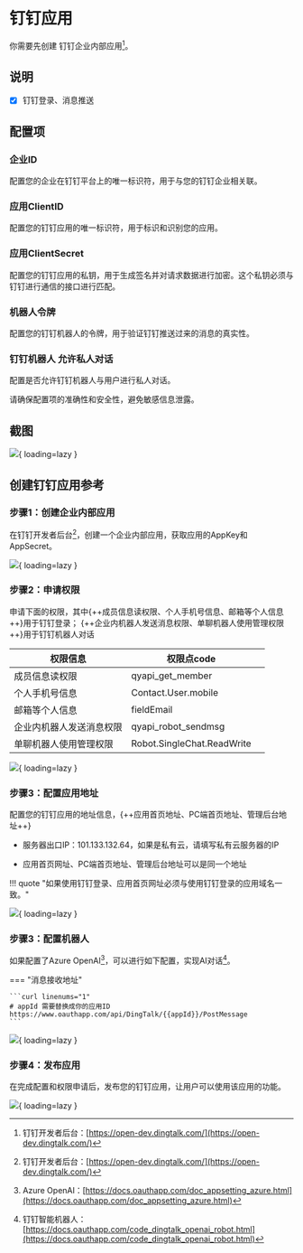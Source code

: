 # 钉钉应用

你需要先创建 钉钉企业内部应用[^1]。

## 说明

- [x] 钉钉登录、消息推送

## 配置项

### 企业ID

配置您的企业在钉钉平台上的唯一标识符，用于与您的钉钉企业相关联。

### 应用ClientID

配置您的钉钉应用的唯一标识符，用于标识和识别您的应用。

### 应用ClientSecret

配置您的钉钉应用的私钥，用于生成签名并对请求数据进行加密。这个私钥必须与钉钉进行通信的接口进行匹配。

### 机器人令牌

配置您的钉钉机器人的令牌，用于验证钉钉推送过来的消息的真实性。

### 钉钉机器人 允许私人对话

配置是否允许钉钉机器人与用户进行私人对话。

请确保配置项的准确性和安全性，避免敏感信息泄露。

## 截图

![](https://docs.oauthapp.com/doc_appsetting_dingtalk/1.png){ loading=lazy }

## 创建钉钉应用参考

### 步骤1：创建企业内部应用

在钉钉开发者后台[^1]，创建一个企业内部应用，获取应用的AppKey和AppSecret。

![](https://docs.oauthapp.com/doc_appsetting_dingtalk/2.png){ loading=lazy }

### 步骤2：申请权限

申请下面的权限，其中{++成员信息读权限、个人手机号信息、邮箱等个人信息++}用于钉钉登录；
{++企业内机器人发送消息权限、单聊机器人使用管理权限++}用于钉钉机器人对话

| 权限信息  | 权限点code |  |
| ----------- | ----------- | ----------- |
| 成员信息读权限 | qyapi_get_member  |  |
| 个人手机号信息 | Contact.User.mobile  |  |
| 邮箱等个人信息 | fieldEmail  |  |
| 企业内机器人发送消息权限 | qyapi_robot_sendmsg  |  |
| 单聊机器人使用管理权限 | Robot.SingleChat.ReadWrite  |  |

![](https://docs.oauthapp.com/doc_appsetting_dingtalk/3.png){ loading=lazy }

### 步骤3：配置应用地址

配置您的钉钉应用的地址信息，{++应用首页地址、PC端首页地址、管理后台地址++}

- 服务器出口IP：101.133.132.64，如果是私有云，请填写私有云服务器的IP

- 应用首页网址、PC端首页地址、管理后台地址可以是同一个地址

!!! quote "如果使用钉钉登录、应用首页网址必须与使用钉钉登录的应用域名一致。"

![](https://docs.oauthapp.com/doc_appsetting_dingtalk/4.png){ loading=lazy }

### 步骤3：配置机器人

如果配置了Azure OpenAI[^2]，可以进行如下配置，实现AI对话[^3]。

=== "消息接收地址"

    ```curl linenums="1"
    # appId 需要替换成你的应用ID
    https://www.oauthapp.com/api/DingTalk/{{appId}}/PostMessage
    ```

![](https://docs.oauthapp.com/doc_appsetting_dingtalk/5.png){ loading=lazy }


### 步骤4：发布应用

在完成配置和权限申请后，发布您的钉钉应用，让用户可以使用该应用的功能。

![](https://docs.oauthapp.com/doc_appsetting_dingtalk/6.png){ loading=lazy }

[^1]:钉钉开发者后台：[https://open-dev.dingtalk.com/](https://open-dev.dingtalk.com/)

[^2]:Azure OpenAI：[https://docs.oauthapp.com/doc_appsetting_azure.html](https://docs.oauthapp.com/doc_appsetting_azure.html)

[^3]:钉钉智能机器人：[https://docs.oauthapp.com/code_dingtalk_openai_robot.html](https://docs.oauthapp.com/code_dingtalk_openai_robot.html)